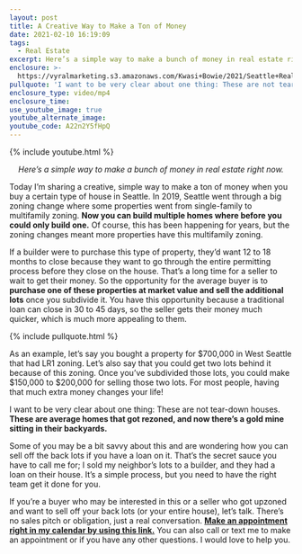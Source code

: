 ```yaml
---
layout: post
title: A Creative Way to Make a Ton of Money
date: 2021-02-10 16:19:09
tags:
  - Real Estate
excerpt: Here’s a simple way to make a bunch of money in real estate right now.
enclosure: >-
  https://vyralmarketing.s3.amazonaws.com/Kwasi+Bowie/2021/Seattle+Real+Estate+Agent_+A+Creative+Way+To+Make+a+Ton+of+Money.mp4
pullquote: 'I want to be very clear about one thing: These are not tear-down houses.'
enclosure_type: video/mp4
enclosure_time:
use_youtube_image: true
youtube_alternate_image:
youtube_code: A22n2Y5fHpQ
---
```


{% include youtube.html %}

<p style="text-align: center;"><em>Here’s a simple way to make a bunch of money in real estate right now.</em></p>

Today I’m sharing a creative, simple way to make a ton of money when you buy a certain type of house in Seattle. In 2019, Seattle went through a big zoning change where some properties went from single-family to multifamily zoning. **Now you can build multiple homes where before you could only build one.** Of course, this has been happening for years, but the zoning changes meant more properties have this multifamily zoning.&nbsp;

If a builder were to purchase this type of property, they’d want 12 to 18 months to close because they want to go through the entire permitting process before they close on the house. That’s a long time for a seller to wait to get their money. So the opportunity for the average buyer is to **purchase one of these properties at market value and sell the additional lots** once you subdivide it. You have this opportunity because a traditional loan can close in 30 to 45 days, so the seller gets their money much quicker, which is much more appealing to them.

{% include pullquote.html %}

As an example, let’s say you bought a property for $700,000 in West Seattle that had LR1 zoning. Let’s also say that you could get two lots behind it because of this zoning. Once you’ve subdivided those lots, you could make $150,000 to $200,000 for selling those two lots. For most people, having that much extra money changes your life\!&nbsp;

I want to be very clear about one thing: These are not tear-down houses. **These are average homes that got rezoned, and now there’s a gold mine sitting in their backyards.**

Some of you may be a bit savvy about this and are wondering how you can sell off the back lots if you have a loan on it. That’s the secret sauce you have to call me for; I sold my neighbor’s lots to a builder, and they had a loan on their house. It’s a simple process, but you need to have the right team get it done for you.&nbsp;

If you’re a buyer who may be interested in this or a seller who got upzoned and want to sell off your back lots (or your entire house), let’s talk. There’s no sales pitch or obligation, just a real conversation. [**Make an appointment right in my calendar by using this link.**](https://calendly.com/kwasib/video-conference?month=2021-02) You can also call or text me to make an appointment or if you have any other questions. I would love to help you.
